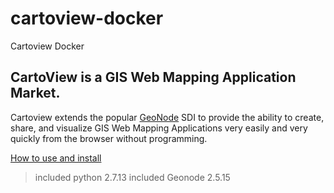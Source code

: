 # cartoview-docker
Cartoview Docker
## CartoView is a GIS Web Mapping Application Market.

Cartoview extends the popular [GeoNode](http://geonode.org/) SDI to provide the ability to create, share, and visualize GIS Web Mapping Applications very easily and very quickly from the browser without programming.

[How to use and install](http://cartologic.github.io/cartoview/)

> included python 2.7.13
> included Geonode 2.5.15


